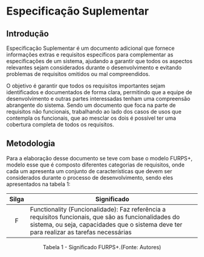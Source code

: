 # Especificação Suplementar

## Introdução
Especificação Suplementar é um documento adicional que fornece informações extras e requisitos específicos para complementar as especificações de um sistema, ajudando a garantir que todos os aspectos relevantes sejam considerados durante o desenvolvimento e evitando problemas de requisitos omitidos ou mal compreendidos.

O objetivo é garantir que todos os requisitos importantes sejam identificados e documentados de forma clara, permitindo que a equipe de desenvolvimento e outras partes interessadas tenham uma compreensão abrangente do sistema. Sendo um documento que foca na parte de requisitos não funcionais, trabalhando ao lado dos casos de usos que contempla os funcionais, que ao mesclar os dois é possível ter uma cobertura completa de todos os requisitos.

## Metodologia
Para a elaboração desse documento se teve com base o modelo FURPS+, modelo esse que é composto diferentes categorias de requisitos, onde cada um apresenta um conjunto de características que devem ser considerados durante o processo de desenvolvimento, sendo eles apresentados na tabela 1:

|Silga|Significado|
|:---:|-----------|
|F|Functionality (Funcionalidade): Faz referência a requisitos funcionais, que são as funcionalidades do sistema, ou seja, capacidades que o sistema deve ter para realizar as tarefas necessárias|

<p align="center">Tabela 1 - Significado FURPS+.(Fonte: Autores)</p>